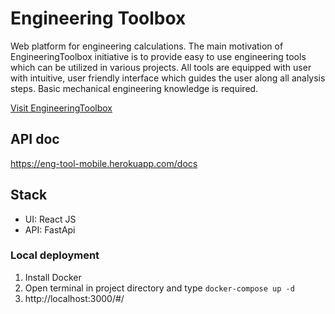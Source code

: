 # Engineering Toolbox
Web platform for engineering calculations.
The main motivation of EngineeringToolbox initiative is to provide easy to use
engineering tools which can be utilized in various projects.
All tools are equipped with user with intuitive, user friendly interface which
guides the user along all analysis steps.  Basic mechanical engineering knowledge is required.

[Visit EngineeringToolbox](https://eng-tool.herokuapp.com)

## API doc
https://eng-tool-mobile.herokuapp.com/docs



## Stack
* UI: React JS
* API: FastApi



### Local deployment

1. Install Docker
2. Open terminal in project directory and type `docker-compose up -d`
3. http://localhost:3000/#/


